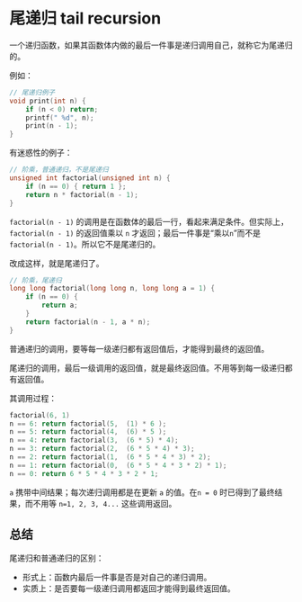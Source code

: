 # 尾递归 tail recursion

一个递归函数，如果其函数体内做的最后一件事是递归调用自己，就称它为尾递归的。

例如：
```c++
// 尾递归例子
void print(int n) {
    if (n < 0) return;
    printf(" %d", n);
    print(n - 1);
}
```

有迷惑性的例子：
```c++
// 阶乘，普通递归，不是尾递归
unsigned int factorial(unsigned int n) {
    if (n == 0) { return 1 };
    return n * factorial(n - 1);
}
```
`factorial(n - 1)` 的调用是在函数体的最后一行，看起来满足条件。但实际上，`factorial(n - 1)` 的返回值乘以 `n` 才返回；最后一件事是“乘以`n`”而不是`factorial(n - 1)`。所以它不是尾递归的。

改成这样，就是尾递归了。
```c++
// 阶乘，尾递归
long long factorial(long long n, long long a = 1) {
    if (n == 0) {
        return a;
    }
    return factorial(n - 1, a * n);
}
```

普通递归的调用，要等每一级递归都有返回值后，才能得到最终的返回值。

尾递归的调用，最后一级调用的返回值，就是最终返回值。不用等到每一级递归都有返回值。

其调用过程：
```c++
factorial(6, 1)
n == 6: return factorial(5,  (1) * 6 );
n == 5: return factorial(4,  (6) * 5 );
n == 4: return factorial(3,  (6 * 5) * 4);
n == 3: return factorial(2,  (6 * 5 * 4) * 3);
n == 2: return factorial(1,  (6 * 5 * 4 * 3) * 2);
n == 1: return factorial(0,  (6 * 5 * 4 * 3 * 2) * 1);
n == 0: return 6 * 5 * 4 * 3 * 2 * 1;
```
`a` 携带中间结果；每次递归调用都是在更新 `a` 的值。在`n = 0` 时已得到了最终结果，而不用等 `n=1, 2, 3, 4...` 这些调用返回。

## 总结
尾递归和普通递归的区别：
* 形式上：函数内最后一件事是否是对自己的递归调用。
* 实质上：是否要每一级递归调用都返回才能得到最终返回值。